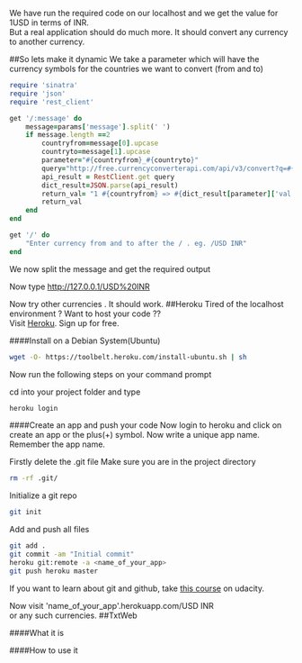 We have run the required code on our localhost and we get the value for 1USD in terms of INR.   
But a real application should do much more. It should convert any currency to another currency.

##So lets make it dynamic
We take a parameter which will have the currency symbols for the countries we want to convert (from and to)
```ruby
require 'sinatra'
require 'json'
require 'rest_client'

get '/:message' do
	message=params['message'].split(' ')
	if message.length ==2	
		countryfrom=message[0].upcase
		countryto=message[1].upcase
		parameter="#{countryfrom}_#{countryto}"
		query="http://free.currencyconverterapi.com/api/v3/convert?q=#{parameter}&compact=y"
		api_result = RestClient.get query
		dict_result=JSON.parse(api_result)
		return_val= "1 #{countryfrom} => #{dict_result[parameter]['val']} #{countryto}"
		return_val		
	end
end

get '/' do
    "Enter currency from and to after the / . eg. /USD INR"
end
```

We now split the message and get the required output

Now type http://127.0.0.1/USD%20INR

Now try other currencies . It should work.
##Heroku
Tired of the localhost environment ?
Want to host your code ??   
Visit [Heroku](https://www.heroku.com/). 
Sign up for free.

####Install on a Debian System(Ubuntu)
```sh
wget -O- https://toolbelt.heroku.com/install-ubuntu.sh | sh
```
Now run the following steps on your command prompt

cd into your project folder and type
```sh
heroku login
```
####Create an app and push your code
Now login to heroku and click on create an app or the plus(+) symbol. Now write a unique app name. Remember the app name.

Firstly delete the .git file
Make sure you are in the project directory
```sh
rm -rf .git/
```
Initialize a git repo

```sh
git init
```

Add and push all files

```sh
git add .
git commit -am "Initial commit"
heroku git:remote -a <name_of_your_app>
git push heroku master
```

If you want to learn about git and github, take [this course](https://www.udacity.com/course/how-to-use-git-and-github--ud775) on udacity.

Now visit 'name_of_your_app'.herokuapp.com/USD INR    
or any such currencies.
##TxtWeb

####What it is

####How to use it

